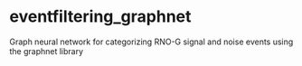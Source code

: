 # eventfiltering_graphnet
Graph neural network for categorizing RNO-G signal and noise events using the graphnet library
